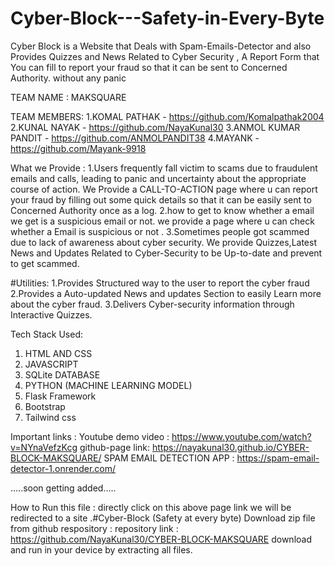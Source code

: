 # Cyber-Block---Safety-in-Every-Byte
Cyber Block is a Website that Deals with Spam-Emails-Detector and also Provides Quizzes and News Related to Cyber Security , A Report Form that You can fill to report your fraud so that it can be sent to Concerned Authority. without any panic 


TEAM NAME : MAKSQUARE

TEAM MEMBERS:
1.KOMAL PATHAK - https://github.com/Komalpathak2004
2.KUNAL NAYAK - https://github.com/NayaKunal30
3.ANMOL KUMAR PANDIT - https://github.com/ANMOLPANDIT38
4.MAYANK - https://github.com/Mayank-9918



What we Provide :
1.Users frequently fall victim to scams due to fraudulent emails 
and calls, leading to panic and uncertainty about the appropriate 
course of action.
We Provide a CALL-TO-ACTION page where u can report your fraud by filling out some quick details so that it can be easily sent to Concerned Authority once as a log.
2.how to get to know whether a email we get is a suspicious 
email or not.
we provide a page where u can check whether a Email is suspicious or not .
3.Sometimes people got scammed due to lack of awareness 
about cyber security.
We provide Quizzes,Latest News and Updates Related to Cyber-Security to be Up-to-date and prevent to get scammed.

#Utilities: 1.Provides Structured way to the user to report the cyber fraud
2.Provides a Auto-updated News and updates Section to 
easily Learn more about the cyber fraud.
3.Delivers Cyber-security information through Interactive 
Quizzes.


Tech Stack Used:
1. HTML AND CSS
2. JAVASCRIPT 
3. SQLite DATABASE 
4. PYTHON (MACHINE LEARNING MODEL)
5. Flask Framework
6. Bootstrap
7. Tailwind css


Important links :
Youtube demo video : https://www.youtube.com/watch?v=NYnaVefzKcg
github-page link: https://nayakunal30.github.io/CYBER-BLOCK-MAKSQUARE/
SPAM EMAIL DETECTION APP : https://spam-email-detector-1.onrender.com/



.....soon getting added.....

How to Run this file : 
directly click on this above page link we will be redirected to a site .#Cyber-Block (Safety at every byte)
Download zip file from github respository :
repository link : https://github.com/NayaKunal30/CYBER-BLOCK-MAKSQUARE
download and run in your device by extracting all files.










